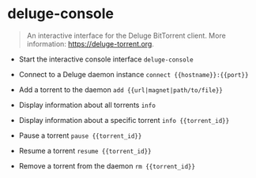 # deluge-console
> An interactive interface for the Deluge BitTorrent client.
> More information: <https://deluge-torrent.org>.

- Start the interactive console interface
`deluge-console`

- Connect to a Deluge daemon instance
`connect {{hostname}}:{{port}}`

- Add a torrent to the daemon
`add {{url|magnet|path/to/file}}`

- Display information about all torrents
`info`

- Display information about a specific torrent
`info {{torrent_id}}`

- Pause a torrent
`pause {{torrent_id}}`

- Resume a torrent
`resume {{torrent_id}}`

- Remove a torrent from the daemon
`rm {{torrent_id}}`
